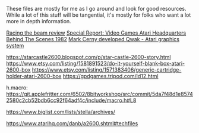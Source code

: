 These files are mostly for me as I go around and look for good resources. While a lot of this stuff will be tangential, it's mostly for folks who want a lot more in depth information. 

[Racing the beam review](https://graydefender.com/racing-the-beam-atari-vcs-2600-book-review/)
[Special Report: Video Games Atari Headquarters Behind The Scenes 1982](https://www.youtube.com/watch?v=KZdlKC7JEvU)
[Mark Cerny developed Qwak - Atari graphics system](https://www.youtube.com/watch?v=M7V02oSTfbQ)

https://starcastle2600.blogspot.com/p/star-castle-2600-story.html
https://www.etsy.com/listing/1581891523/do-it-yourself-blank-box-atari-2600-box
https://www.etsy.com/listing/1571383406/generic-cartridge-holder-atari-2600-box
https://gpdgames.tripod.com/id12.html

h.macro: https://git.applefritter.com/6502/8bitworkshop/src/commit/5da7f48d1e85742580c2cb52bdb6cc92f64adf4c/include/macro.h#L8 

https://www.biglist.com/lists/stella/archives/

https://www.atarihq.com/danb/a2600.shtml#techfiles




